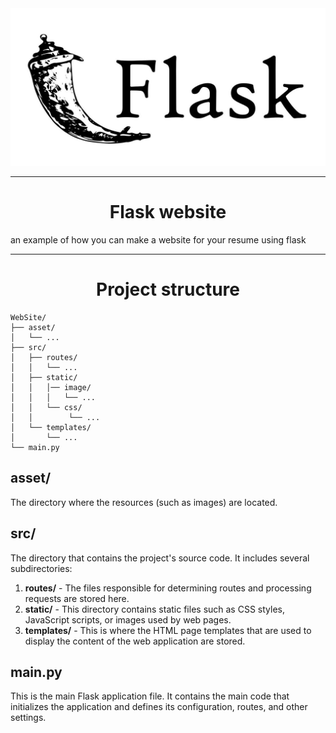 <div align="center">
    <img src="asset/logo_flask.jpeg" alt="flask">
</div>

---

<h1 align="center"> Flask website </h1>

an example of how you can make a website for your resume using flask

---

<h1 align="center">Project structure</h1>

```
WebSite/
├── asset/
│   └── ...
├── src/
│   ├── routes/
│   │   └── ... 
│   ├── static/
│   │   │── image/
│   │   │   └── ...
│   │   └── css/
│   │        └── ...
│   └── templates/
│       └── ... 
└── main.py
```

## asset/
The directory where the resources (such as images) are located.

## src/
The directory that contains the project's source code. It includes several subdirectories:
1. **routes/** - The files responsible for determining routes and processing requests are stored here.
2. **static/** - This directory contains static files such as CSS styles, JavaScript scripts, or images used by web pages.
3. **templates/** - This is where the HTML page templates that are used to display the content of the web application are stored.

## main.py
This is the main Flask application file. It contains the main code that initializes the application and defines its configuration, routes, and other settings.
